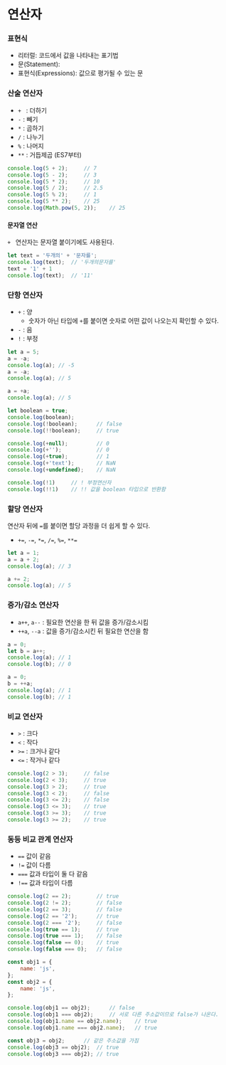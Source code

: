 # 연산자

### 표현식

- 리터럴: 코드에서 값을 나타내는 표기법
- 문(Statement): 
- 표현식(Expressions): 값으로 평가될 수 있는 문

### 산술 연산자

+ `+ ` : 더하기
+ `-` : 빼기
+ `*` : 곱하기
+ `/` : 나누기
+ `%` : 나머지
+ `**` : 거듭제곱 (ES7부터)

```js
console.log(5 + 2);		// 7
console.log(5 - 2);		// 3
console.log(5 * 2);		// 10
console.log(5 / 2);		// 2.5
console.log(5 % 2);		// 1
console.log(5 ** 2);    // 25
console.log(Math.pow(5, 2));	// 25
```

#### 문자열 연산

`+ ` 연산자는 문자열 붙이기에도 사용된다.

```js
let text = '두개의' + '문자를';
console.log(text);	// '두개의문자를'
text = '1' + 1
console.log(text);	// '11'
```

### 단항 연산자

- `+` : 양
  - 숫자가 아닌 타입에 `+`를 붙이면 숫자로 어떤 값이 나오는지 확인할 수 있다.
- `-` : 음
- `!` : 부정

```js
let a = 5;
a = -a;
console.log(a);	// -5
a = -a;
console.log(a);	// 5

a = +a;
console.log(a);	// 5

let boolean = true;
console.log(boolean);		
console.log(!boolean);		// false
console.log(!!boolean);		// true
```

```js
console.log(+null);         // 0
console.log(+'');           // 0
console.log(+true);         // 1
console.log(+'text');       // NaN
console.log(+undefined);    // NaN

console.log(!1)     // ! 부정연산자
console.log(!!1)    // !! 값을 boolean 타입으로 반환함
```

### 할당 연산자

연산자 뒤에 `=`를 붙이면 할당 과정을 더 쉽게 할 수 있다.

- `+=`, `-=`, `*=`, `/=`, `%=`, `**=`

```js
let a = 1;
a = a + 2;
console.log(a);	// 3

a += 2;
console.log(a);	// 5
```

### 증가/감소 연산자

- `a++`, `a--` : 필요한 연산을 한 뒤 값을 증가/감소시킴
- `++a`, `--a` : 값을 증가/감소시킨 뒤 필요한 연산을 함

```js
a = 0;
let b = a++;
console.log(a);	// 1
console.log(b);	// 0

a = 0;
b = ++a;
console.log(a);	// 1
console.log(b);	// 1
```

### 비교 연산자

- `>` : 크다
- `<` : 작다
- `>=` : 크거나 같다
- `<=` : 작거나 같다

```js
console.log(2 > 3);		// false
console.log(2 < 3);		// true
console.log(3 > 2);		// true
console.log(3 < 2);		// false
console.log(3 <= 2);	// false
console.log(3 <= 3);	// true
console.log(3 >= 3);	// true
console.log(3 >= 2);	// true
```

### 동등 비교 관계 연산자

- `==` 값이 같음
- `!=` 값이 다름
- `===` 값과 타입이 둘 다 같음
- `!==` 값과 타입이 다름

```js
console.log(2 == 2);		// true
console.log(2 != 2);		// false
console.log(2 == 3);		// false
console.log(2 == '2');		// true
console.log(2 === '2');		// false
console.log(true == 1);		// true
console.log(true === 1);	// false
console.log(false == 0);	// true
console.log(false === 0);	// false
```

```js
const obj1 = {
    name: 'js',
};
const obj2 = {
    name: 'js',
};

console.log(obj1 == obj2);		// false
console.log(obj1 === obj2);     // 서로 다른 주소값이므로 false가 나온다.
console.log(obj1.name == obj2.name);	// true
console.log(obj1.name === obj2.name);	// true

const obj3 = obj2;      // 같은 주소값을 가짐
console.log(obj3 == obj2);	// true
console.log(obj3 === obj2);	// true
```

